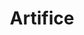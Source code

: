 ---
title: "Artifice"

domain:
  grantedPower: |
    Gain +4 bonus on _craft_ checks. The character casts conjuration (creation) spells at +1 caster level. (Those with access to both the Artifice and Creation domains cast conjuration [creation] spells at +3 caster level.)
  spells: |
     1. Animate Rope
     1. Wood Shape
     1. Stone Shape
     1. Minor Creation
     1. Fabricate
     1. Major Creation
     1. Hardening
     1. True Creation
     1. Prismatic Sphere
---
